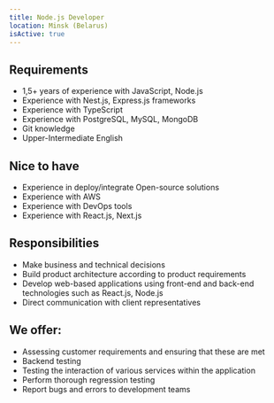 ```yaml
---
title: Node.js Developer
location: Minsk (Belarus)
isActive: true
--- 
```

## **Requirements**

* 1,5+ years of experience with JavaScript, Node.js
* Experience with Nest.js, Express.js frameworks
* Experience with TypeScript
* Experience with PostgreSQL, MySQL, MongoDB
* Git knowledge
* Upper-Intermediate English

## **Nice to have**

* Experience in deploy/integrate Open-source solutions
* Experience with AWS
* Experience with DevOps tools
* Experience with React.js, Next.js

## **Responsibilities**

* Make business and technical decisions
* Build product architecture according to product requirements
* Develop web-based applications using front-end and back-end technologies such as React.js, Node.js
* Direct communication with client representatives

## **We offer:**

* Assessing customer requirements and ensuring that these are met
* Backend testing
* Testing the interaction of various services within the application
* Perform thorough regression testing
* Report bugs and errors to development teams
